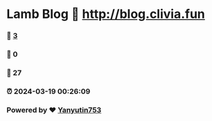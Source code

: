 # Lamb Blog :link: http://blog.clivia.fun 
### :page_facing_up: [3](http://blog.clivia.fun/tag.html) 
### :speech_balloon: 0 
### :hibiscus: 27 
### :alarm_clock: 2024-03-19 00:26:09 
### Powered by :heart: [Yanyutin753](https://github.com/Yanyutin753/Gmeek)
